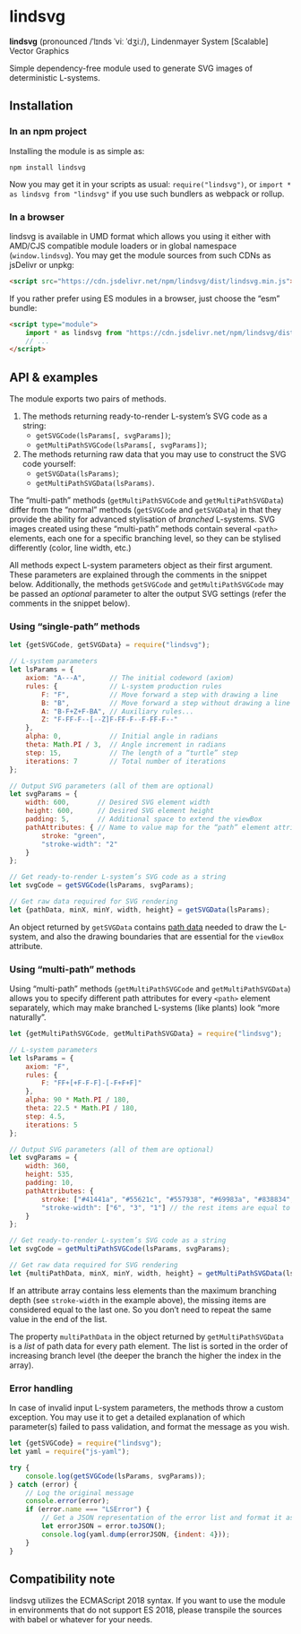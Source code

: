 # lindsvg

**lindsvg** (pronounced /ˈlɪnds ˈviː ˈdʒiː/), Lindenmayer System \[Scalable\] Vector Graphics

Simple dependency-free module used to generate SVG images of deterministic L-systems.

## Installation

### In an npm project

Installing the module is as simple as:

```
npm install lindsvg
```

Now you may get it in your scripts as usual: `require("lindsvg")`, or `import * as lindsvg from "lindsvg"` if you use such bundlers as webpack or rollup.

### In a browser

lindsvg is available in UMD format which allows you using it either with AMD/CJS compatible module loaders or in global namespace (`window.lindsvg`). You may get the module sources from such CDNs as jsDelivr or unpkg:

```html
<script src="https://cdn.jsdelivr.net/npm/lindsvg/dist/lindsvg.min.js"></script>
```

If you rather prefer using ES modules in a browser, just choose the “esm” bundle:

```html
<script type="module">
    import * as lindsvg from "https://cdn.jsdelivr.net/npm/lindsvg/dist/lindsvg.esm.min.js";
    // ...
</script>
```

## API &amp; examples

The module exports two pairs of methods.

1. The methods returning ready-to-render L-system’s SVG code as a string:
    * `getSVGCode(lsParams[, svgParams])`;
    * `getMultiPathSVGCode(lsParams[, svgParams])`;
2. The methods returning raw data that you may use to construct the SVG code yourself:
    * `getSVGData(lsParams)`;
    * `getMultiPathSVGData(lsParams)`.

The “multi-path” methods (`getMultiPathSVGCode` and `getMultiPathSVGData`) differ from the “normal” methods (`getSVGCode` and `getSVGData`) in that they provide the ability for advanced stylisation of _branched_ L-systems. SVG images created using these “multi-path” methods contain several `<path>` elements, each one for a specific branching level, so they can be stylised differently (color, line width, etc.)

All methods expect L-system parameters object as their first argument. These parameters are explained through the comments in the snippet below. Additionally, the methods `getSVGCode` and `getMultiPathSVGCode` may be passed an _optional_ parameter to alter the output SVG settings (refer the comments in the snippet below).

### Using “single-path” methods

```javascript
let {getSVGCode, getSVGData} = require("lindsvg");

// L-system parameters
let lsParams = {
    axiom: "A---A",      // The initial codeword (axiom)
    rules: {             // L-system production rules
        F: "F",          // Move forward a step with drawing a line
        B: "B",          // Move forward a step without drawing a line
        A: "B-F+Z+F-BA", // Auxiliary rules...
        Z: "F-FF-F--[--Z]F-FF-F--F-FF-F--"
    },
    alpha: 0,            // Initial angle in radians
    theta: Math.PI / 3,  // Angle increment in radians
    step: 15,            // The length of a “turtle” step
    iterations: 7        // Total number of iterations
};

// Output SVG parameters (all of them are optional)
let svgParams = {
    width: 600,       // Desired SVG element width
    height: 600,      // Desired SVG element height
    padding: 5,       // Additional space to extend the viewBox
    pathAttributes: { // Name to value map for the “path” element attributes
        stroke: "green",
        "stroke-width": "2"
    }
};

// Get ready-to-render L-system’s SVG code as a string
let svgCode = getSVGCode(lsParams, svgParams);

// Get raw data required for SVG rendering
let {pathData, minX, minY, width, height} = getSVGData(lsParams);
```

An object returned by `getSVGData` contains [path data](https://www.w3.org/TR/SVG11/paths.html#PathData) needed to draw the L-system, and also the drawing boundaries that are essential for the `viewBox` attribute.

### Using “multi-path” methods

Using “multi-path” methods (`getMultiPathSVGCode` and `getMultiPathSVGData`) allows you to specify different path attributes for every `<path>` element separately, which may make branched L-systems (like plants) look “more naturally”.

```javascript
let {getMultiPathSVGCode, getMultiPathSVGData} = require("lindsvg");

// L-system parameters
let lsParams = {
    axiom: "F",
    rules: {
        F: "FF+[+F-F-F]-[-F+F+F]"
    },
    alpha: 90 * Math.PI / 180,
    theta: 22.5 * Math.PI / 180,
    step: 4.5,
    iterations: 5
};

// Output SVG parameters (all of them are optional)
let svgParams = {
    width: 360,
    height: 535,
    padding: 10,
    pathAttributes: {
        stroke: ["#41441a", "#55621c", "#557938", "#69983a", "#838834", "#d3bc5f"],
        "stroke-width": ["6", "3", "1"] // the rest items are equal to the last one
    }
};

// Get ready-to-render L-system’s SVG code as a string
let svgCode = getMultiPathSVGCode(lsParams, svgParams);

// Get raw data required for SVG rendering
let {multiPathData, minX, minY, width, height} = getMultiPathSVGData(lsParams);
```

If an attribute array contains less elements than the maximum branching depth (see `stroke-width` in the example above), the missing items are considered equal to the last one. So you don’t need to repeat the same value in the end of the list.

The property `multiPathData` in the object returned by `getMultiPathSVGData` is a _list_ of path data for every path element. The list is sorted in the order of increasing branch level (the deeper the branch the higher the index in the array).

### Error handling

In case of invalid input L-system parameters, the methods throw a custom exception. You may use it to get a detailed explanation of which parameter(s) failed to pass validation, and format the message as you wish.

```javascript
let {getSVGCode} = require("lindsvg");
let yaml = require("js-yaml");

try {
    console.log(getSVGCode(lsParams, svgParams));
} catch (error) {
    // Log the original message
    console.error(error);
    if (error.name === "LSError") {
        // Get a JSON representation of the error list and format it as YAML
        let errorJSON = error.toJSON();
        console.log(yaml.dump(errorJSON, {indent: 4}));
    }
}
```

## Compatibility note

lindsvg utilizes the ECMAScript 2018 syntax. If you want to use the module in environments that do not support ES 2018, please transpile the sources with babel or whatever for your needs.
